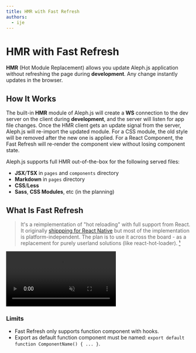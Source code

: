 ```yaml
---
title: HMR with Fast Refresh
authors:
  - ije
---
```


# HMR with Fast Refresh

**HMR** (Hot Module Replacement) allows you update Aleph.js application without refreshing the page during **development**. Any change instantly updates in the browser.

## How It Works

The built-in **HMR** module of Aleph.js will create a **WS** connection to the dev server on the client during **development**, and the server will listen for app file changes. Once the HMR client gets an update signal from the server, Aleph.js will re-import the updated module. For a CSS module, the old style will be removed after the new one is applied. For a React Component, the Fast Refresh will re-render the component view without losing component state.

Aleph.js supports full HMR out-of-the-box for the following served files:

- **JSX**/**TSX** in `pages` and `components` directory
- **Markdown** in `pages` directory
- **CSS**/**Less**
- **Sass**, **CSS Modules**, etc (in the planning)

## What Is Fast Refresh

> It's a reimplementation of "hot reloading" with full support from React. It originally [shippping for React Native](https://twitter.com/dan_abramov/status/1169687758849400832) but most of the implementation is platform-independent. The plan is to use it across the board - as a replacement for purely userland solutions (like react-hot-loader). [¹]

<video src="/docs/fast-refresh.mp4" loop autoplay muted></video>

[¹]: https://github.com/facebook/react/issues/16604#issuecomment-528663101

### Limits

- Fast Refresh only supports function component with hooks.
- Export as default function component must be named: `export default function ComponentName() { ... }`.
